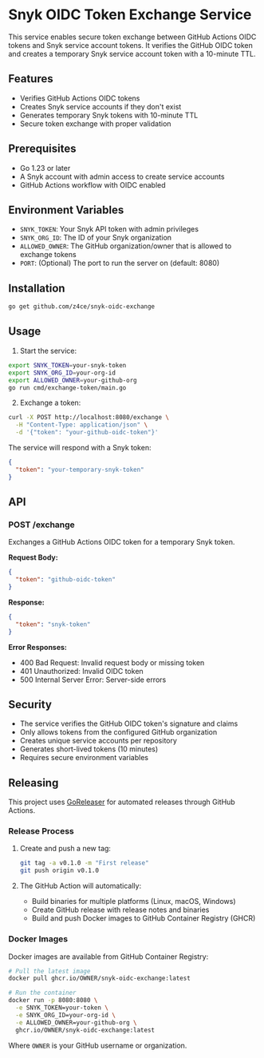 # Snyk OIDC Token Exchange Service

This service enables secure token exchange between GitHub Actions OIDC tokens and Snyk service account tokens. It verifies the GitHub OIDC token and creates a temporary Snyk service account token with a 10-minute TTL.

## Features

- Verifies GitHub Actions OIDC tokens
- Creates Snyk service accounts if they don't exist
- Generates temporary Snyk tokens with 10-minute TTL
- Secure token exchange with proper validation

## Prerequisites

- Go 1.23 or later
- A Snyk account with admin access to create service accounts
- GitHub Actions workflow with OIDC enabled

## Environment Variables

- `SNYK_TOKEN`: Your Snyk API token with admin privileges
- `SNYK_ORG_ID`: The ID of your Snyk organization
- `ALLOWED_OWNER`: The GitHub organization/owner that is allowed to exchange tokens
- `PORT`: (Optional) The port to run the server on (default: 8080)

## Installation

```bash
go get github.com/z4ce/snyk-oidc-exchange
```

## Usage

1. Start the service:

```bash
export SNYK_TOKEN=your-snyk-token
export SNYK_ORG_ID=your-org-id
export ALLOWED_OWNER=your-github-org
go run cmd/exchange-token/main.go
```

2. Exchange a token:

```bash
curl -X POST http://localhost:8080/exchange \
  -H "Content-Type: application/json" \
  -d '{"token": "your-github-oidc-token"}'
```

The service will respond with a Snyk token:

```json
{
  "token": "your-temporary-snyk-token"
}
```

## API

### POST /exchange

Exchanges a GitHub Actions OIDC token for a temporary Snyk token.

**Request Body:**
```json
{
  "token": "github-oidc-token"
}
```

**Response:**
```json
{
  "token": "snyk-token"
}
```

**Error Responses:**
- 400 Bad Request: Invalid request body or missing token
- 401 Unauthorized: Invalid OIDC token
- 500 Internal Server Error: Server-side errors

## Security

- The service verifies the GitHub OIDC token's signature and claims
- Only allows tokens from the configured GitHub organization
- Creates unique service accounts per repository
- Generates short-lived tokens (10 minutes)
- Requires secure environment variables

## Releasing

This project uses [GoReleaser](https://goreleaser.com/) for automated releases through GitHub Actions.

### Release Process

1. Create and push a new tag:
   ```bash
   git tag -a v0.1.0 -m "First release"
   git push origin v0.1.0
   ```

2. The GitHub Action will automatically:
   - Build binaries for multiple platforms (Linux, macOS, Windows)
   - Create GitHub release with release notes and binaries
   - Build and push Docker images to GitHub Container Registry (GHCR)

### Docker Images

Docker images are available from GitHub Container Registry:

```bash
# Pull the latest image
docker pull ghcr.io/OWNER/snyk-oidc-exchange:latest

# Run the container
docker run -p 8080:8080 \
  -e SNYK_TOKEN=your-token \
  -e SNYK_ORG_ID=your-org-id \
  -e ALLOWED_OWNER=your-github-org \
  ghcr.io/OWNER/snyk-oidc-exchange:latest
```

Where `OWNER` is your GitHub username or organization.